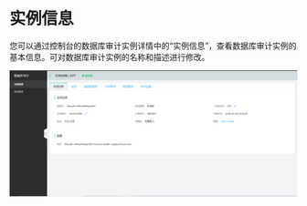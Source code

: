 # 实例信息

您可以通过控制台的数据库审计实例详情中的“实例信息”，查看数据库审计实例的基本信息。可对数据库审计实例的名称和描述进行修改。

![实例信息](/image/Database-Audit/实例信息.png)

